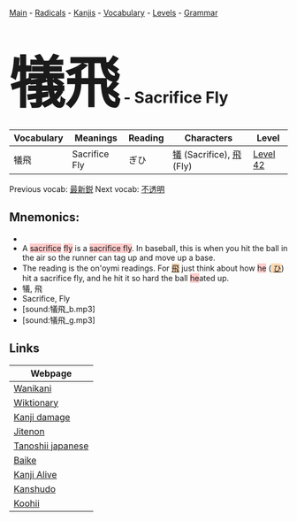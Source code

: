 <style> bigfont {font-size: 100px}</style>
[Main](../README.md) -
[Radicals](../radicals.md) -
[Kanjis](../kanjis.md) -
[Vocabulary](../vocabulary.md) -
[Levels](../levels.md) -
[Grammar](../grammar.md)
# <bigfont> 犠飛</bigfont> - Sacrifice Fly 

| Vocabulary | Meanings | Reading | Characters | Level |
| --- | --- | --- | --- | --- |
| 犠飛 | Sacrifice Fly | ぎひ |  [犠](../kanjis/犠.md) (Sacrifice), [飛](../kanjis/飛.md) (Fly) | [Level 42](../levels/wk_level42.md) |

Previous vocab: [最新鋭](最新鋭.md) Next vocab: [不透明](不透明.md) 

## Mnemonics:

* 
* A <span style="background-color:#ffcccb"> sacrifice</span> <span style="background-color:#ffcccb"> fly</span> is a <span style="background-color:#ffcccb"> sacrifice fly</span>. In baseball, this is when you hit the ball in the air so the runner can tag up and move up a base.
* The reading is the on'oymi readings. For <span style="background-color:#fed8b1"> [飛](https://jisho.org/search/飛)</span> just think about how <span style="background-color:#ffcccb"> he</span> (<span style="background-color:#fed8b1"> [ひ](https://jisho.org/search/ひ)</span>) hit a sacrifice fly, and he hit it so hard the ball <span style="background-color:#ffcccb"> he</span>ated up.
* 犠, 飛
* Sacrifice, Fly
* [sound:犠飛_b.mp3]
* [sound:犠飛_g.mp3]


## Links 

| Webpage |
| --- |
| [Wanikani          ](https://www.wanikani.com/kanji/犠飛) |
| [Wiktionary        ](https://en.wiktionary.org/wiki/犠飛) |
| [Kanji damage      ](http://www.kanjidamage.com/kanji/search?utf8=✓&q=犠飛) |
| [Jitenon           ](https://jitenon.com/kanji/犠飛) |
| [Tanoshii japanese ](https://www.tanoshiijapanese.com/dictionary/kanji.cfm?k=犠飛) |
| [Baike             ](https://baike.baidu.com/item/犠飛) |
| [Kanji Alive       ](https://app.kanjialive.com/犠飛) |
| [Kanshudo          ](https://www.kanshudo.com/searchmn?q=犠飛) |
| [Koohii            ](https://kanji.koohii.com/study/kanji/犠飛) |
